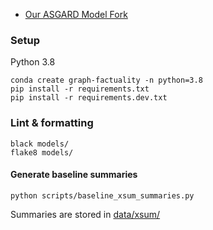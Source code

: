 - [Our ASGARD Model Fork](https://github.com/anton164/GraphAugmentedSum)

### Setup
Python 3.8
```
conda create graph-factuality -n python=3.8
pip install -r requirements.txt
pip install -r requirements.dev.txt
```

### Lint & formatting
```
black models/
flake8 models/
```

#### Generate baseline summaries
```
python scripts/baseline_xsum_summaries.py
```

Summaries are stored in [data/xsum/](data/xsum/)
